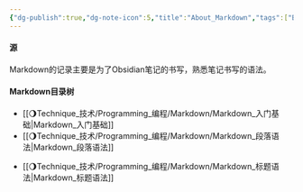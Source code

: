 ```yaml
---
{"dg-publish":true,"dg-note-icon":5,"title":"About_Markdown","tags":["Blog"],"permalink":"/🌖Technique_技术/Programming_编程/Markdown/About_Markdown/","dgPassFrontmatter":true,"noteIcon":5,"created":"2024-08-25T18:54:22.932+08:00","updated":"2024-09-14T19:20:03.604+08:00"}
---
```


#### 源
Markdown的记录主要是为了Obsidian笔记的书写，熟悉笔记书写的语法。
#### Markdown目录树
- [[🌖Technique_技术/Programming_编程/Markdown/Markdown_入门基础\|Markdown_入门基础]]
- [[🌖Technique_技术/Programming_编程/Markdown/Markdown_段落语法\|Markdown_段落语法]]
* [[🌖Technique_技术/Programming_编程/Markdown/Markdown_标题语法\|Markdown_标题语法]]
